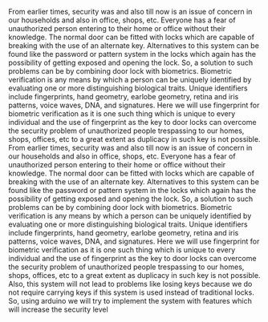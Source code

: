 From earlier times, security was and also till now is an issue of concern in our households and 
also in office, shops, etc. Everyone has a fear of unauthorized person entering to their home or 
office without their knowledge. The normal door can be fitted with locks which are capable of 
breaking with the use of an alternate key. Alternatives to this system can be found like the 
password or pattern system in the locks which again has the possibility of getting exposed and 
opening the lock. So, a solution to such problems can be by combining door lock with 
biometrics. Biometric verification is any means by which a person can be uniquely identified by 
evaluating one or more distinguishing biological traits. Unique identifiers include fingerprints, 
hand geometry, earlobe geometry, retina and iris patterns, voice waves, DNA, and signatures. 
Here we will use fingerprint for biometric verification as it is one such thing which is unique to 
every individual and the use of fingerprint as the key to door locks can overcome the security 
problem of unauthorized people trespassing to our homes, shops, offices, etc to a great extent as 
duplicacy in such key is not possible. From earlier times, security was and also till now is an 
issue of concern in our households and also in office, shops, etc. Everyone has a fear of 
unauthorized person entering to their home or office without their knowledge. The normal door 
can be fitted with locks which are capable of breaking with the use of an alternate key. 
Alternatives to this system can be found like the password or pattern system in the locks which 
again has the possibility of getting exposed and opening the lock. So, a solution to such 
problems can be by combining door lock with biometrics. Biometric verification is any means 
by which a person can be uniquely identified by evaluating one or more distinguishing 
biological traits. Unique identifiers include fingerprints, hand geometry, earlobe geometry, 
retina and iris patterns, voice waves, DNA, and signatures. Here we will use fingerprint for 
biometric verification as it is one such thing which is unique to every individual and the use of 
fingerprint as the key to door locks can overcome the security problem of unauthorized people 
trespassing to our homes, shops, offices, etc to a great extent as duplicacy in such key is not 
possible. Also, this system will not lead to problems like losing keys because we do not require 
carrying keys if this system is used instead of traditional locks. So, using arduino we will try to 
implement the system with features which will increase the security level
